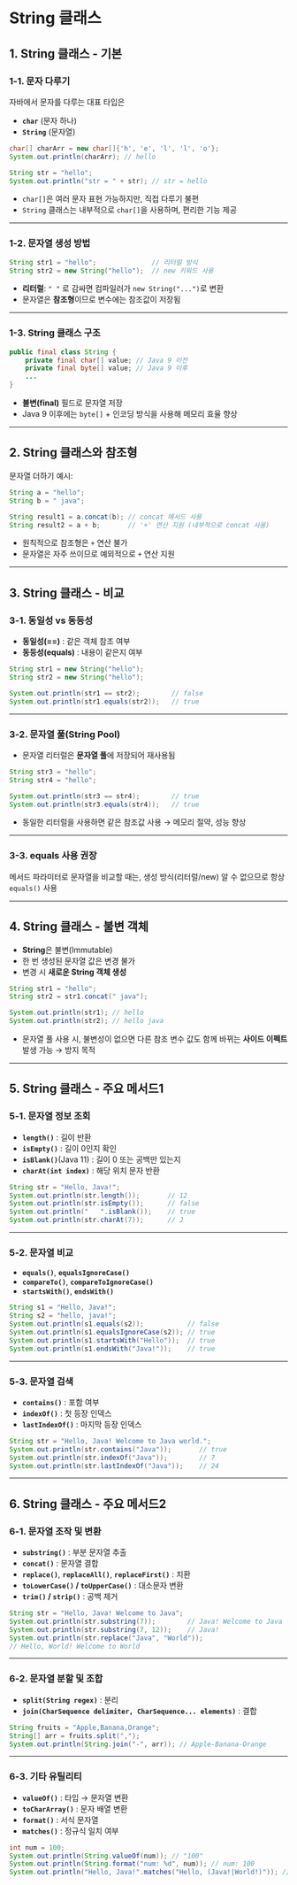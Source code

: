 # String 클래스

## 1. String 클래스 - 기본

### 1-1. 문자 다루기
자바에서 문자를 다루는 대표 타입은
- **`char`** (문자 하나)
- **`String`** (문자열)

```java
char[] charArr = new char[]{'h', 'e', 'l', 'l', 'o'};
System.out.println(charArr); // hello

String str = "hello";
System.out.println("str = " + str); // str = hello
```
- `char[]`은 여러 문자 표현 가능하지만, 직접 다루기 불편
- `String` 클래스는 내부적으로 `char[]`을 사용하며, 편리한 기능 제공

---

### 1-2. 문자열 생성 방법
```java
String str1 = "hello";              // 리터럴 방식
String str2 = new String("hello");  // new 키워드 사용
```
- **리터럴**: `" "` 로 감싸면 컴파일러가 `new String("...")`로 변환
- 문자열은 **참조형**이므로 변수에는 참조값이 저장됨

---

### 1-3. String 클래스 구조
```java
public final class String {
    private final char[] value; // Java 9 이전
    private final byte[] value; // Java 9 이후
    ...
}
```
- **불변(final)** 필드로 문자열 저장
- Java 9 이후에는 `byte[]` + 인코딩 방식을 사용해 메모리 효율 향상

---

## 2. String 클래스와 참조형

문자열 더하기 예시:
```java
String a = "hello";
String b = " java";

String result1 = a.concat(b); // concat 메서드 사용
String result2 = a + b;       // '+' 연산 지원 (내부적으로 concat 사용)
```
- 원칙적으로 참조형은 `+` 연산 불가
- 문자열은 자주 쓰이므로 예외적으로 `+` 연산 지원

---

## 3. String 클래스 - 비교

### 3-1. 동일성 vs 동등성
- **동일성(==)** : 같은 객체 참조 여부
- **동등성(equals)** : 내용이 같은지 여부

```java
String str1 = new String("hello");
String str2 = new String("hello");

System.out.println(str1 == str2);        // false
System.out.println(str1.equals(str2));   // true
```

---

### 3-2. 문자열 풀(String Pool)
- 문자열 리터럴은 **문자열 풀**에 저장되어 재사용됨
```java
String str3 = "hello";
String str4 = "hello";

System.out.println(str3 == str4);        // true
System.out.println(str3.equals(str4));   // true
```
- 동일한 리터럴을 사용하면 같은 참조값 사용 → 메모리 절약, 성능 향상

---

### 3-3. equals 사용 권장
메서드 파라미터로 문자열을 비교할 때는, 생성 방식(리터럴/new) 알 수 없으므로 항상 `equals()` 사용

---

## 4. String 클래스 - 불변 객체

- **String**은 불변(Immutable)
- 한 번 생성된 문자열 값은 변경 불가
- 변경 시 **새로운 String 객체 생성**

```java
String str1 = "hello";
String str2 = str1.concat(" java");

System.out.println(str1); // hello
System.out.println(str2); // hello java
```
- 문자열 풀 사용 시, 불변성이 없으면 다른 참조 변수 값도 함께 바뀌는 **사이드 이펙트** 발생 가능 → 방지 목적

---

## 5. String 클래스 - 주요 메서드1

### 5-1. 문자열 정보 조회
- **`length()`** : 길이 반환
- **`isEmpty()`** : 길이 0인지 확인
- **`isBlank()`**(Java 11) : 길이 0 또는 공백만 있는지
- **`charAt(int index)`** : 해당 위치 문자 반환

```java
String str = "Hello, Java!";
System.out.println(str.length());       // 12
System.out.println(str.isEmpty());      // false
System.out.println("   ".isBlank());    // true
System.out.println(str.charAt(7));      // J
```

---

### 5-2. 문자열 비교
- **`equals()`**, **`equalsIgnoreCase()`**
- **`compareTo()`**, **`compareToIgnoreCase()`**
- **`startsWith()`**, **`endsWith()`**

```java
String s1 = "Hello, Java!";
String s2 = "hello, java!";
System.out.println(s1.equals(s2));           // false
System.out.println(s1.equalsIgnoreCase(s2)); // true
System.out.println(s1.startsWith("Hello"));  // true
System.out.println(s1.endsWith("Java!"));    // true
```

---

### 5-3. 문자열 검색
- **`contains()`** : 포함 여부
- **`indexOf()`** : 첫 등장 인덱스
- **`lastIndexOf()`** : 마지막 등장 인덱스

```java
String str = "Hello, Java! Welcome to Java world.";
System.out.println(str.contains("Java"));       // true
System.out.println(str.indexOf("Java"));        // 7
System.out.println(str.lastIndexOf("Java"));    // 24
```

---

## 6. String 클래스 - 주요 메서드2

### 6-1. 문자열 조작 및 변환
- **`substring()`** : 부분 문자열 추출
- **`concat()`** : 문자열 결합
- **`replace()`**, **`replaceAll()`**, **`replaceFirst()`** : 치환
- **`toLowerCase()` / `toUpperCase()`** : 대소문자 변환
- **`trim()` / `strip()`** : 공백 제거

```java
String str = "Hello, Java! Welcome to Java";
System.out.println(str.substring(7));        // Java! Welcome to Java
System.out.println(str.substring(7, 12));    // Java!
System.out.println(str.replace("Java", "World"));
// Hello, World! Welcome to World
```

---

### 6-2. 문자열 분할 및 조합
- **`split(String regex)`** : 분리
- **`join(CharSequence delimiter, CharSequence... elements)`** : 결합

```java
String fruits = "Apple,Banana,Orange";
String[] arr = fruits.split(",");
System.out.println(String.join("-", arr)); // Apple-Banana-Orange
```

---

### 6-3. 기타 유틸리티
- **`valueOf()`** : 타입 → 문자열 변환
- **`toCharArray()`** : 문자 배열 변환
- **`format()`** : 서식 문자열
- **`matches()`** : 정규식 일치 여부

```java
int num = 100;
System.out.println(String.valueOf(num)); // "100"
System.out.println(String.format("num: %d", num)); // num: 100
System.out.println("Hello, Java!".matches("Hello, (Java!|World!)")); // true
```

